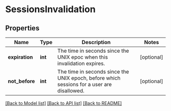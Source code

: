 # SessionsInvalidation

## Properties
Name | Type | Description | Notes
------------ | ------------- | ------------- | -------------
**expiration** | **int** | The time in seconds since the UNIX epoc when this invalidation expires. | [optional] 
**not_before** | **int** | The time in seconds since the UNIX epoch, before which sessions for a user are disallowed. | [optional] 

[[Back to Model list]](../README.md#documentation-for-models) [[Back to API list]](../README.md#documentation-for-api-endpoints) [[Back to README]](../README.md)


